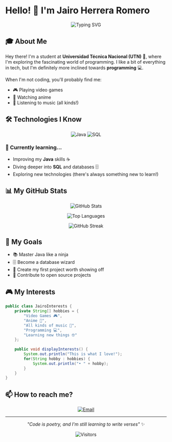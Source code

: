 # Hello! 👋 I'm Jairo Herrera Romero

<div align="center">
  <img src="https://readme-typing-svg.herokuapp.com?font=Fira+Code&pause=1000&color=36BCF7&center=true&vCenter=true&width=435&lines=Engineering+Student;Future+Developer;Gamer+%7C+Otaku+%7C+Music+Lover;Learning+Java+and+SQL" alt="Typing SVG" />
</div>

## 🎓 About Me

Hey there! I'm a student at **Universidad Técnica Nacional (UTN)** 🏫, where I'm exploring the fascinating world of programming. I like a bit of everything in tech, but I'm definitely more inclined towards **programming** 💻.

When I'm not coding, you'll probably find me:
- 🎮 Playing video games
- 🍜 Watching anime
- 🎵 Listening to music (all kinds!)

## 🛠️ Technologies I Know

<div align="center">
  
  ![Java](https://img.shields.io/badge/Java-ED8B00?style=for-the-badge&logo=openjdk&logoColor=white)
  ![SQL](https://img.shields.io/badge/SQL-316192?style=for-the-badge&logo=mysql&logoColor=white)
  
</div>

### 🌱 Currently learning...
- Improving my **Java** skills ☕
- Diving deeper into **SQL** and databases 🗄️
- Exploring new technologies (there's always something new to learn!)

## 📊 My GitHub Stats

<div align="center">
  
  ![GitHub Stats](https://github-readme-stats.vercel.app/api?username=TheJPlay2006&show_icons=true&theme=radical&hide_border=true)
  
  ![Top Languages](https://github-readme-stats.vercel.app/api/top-langs/?username=TheJPlay2006&layout=compact&theme=radical&hide_border=true)
  
  ![GitHub Streak](https://github-readme-streak-stats.herokuapp.com/?user=TheJPlay2006&theme=radical&hide_border=true)
  
</div>

## 🎯 My Goals

- 📚 Master Java like a ninja
- 🗄️ Become a database wizard
- 🚀 Create my first project worth showing off
- 🌟 Contribute to open source projects

## 🎮 My Interests

```java
public class JairoInterests {
    private String[] hobbies = {
        "Video Games 🎮",
        "Anime 🍜", 
        "All kinds of music 🎵",
        "Programming 💻",
        "Learning new things 🤓"
    };
    
    public void displayInterests() {
        System.out.println("This is what I love!");
        for(String hobby : hobbies) {
            System.out.println("• " + hobby);
        }
    }
}
```

## 📫 How to reach me?

<div align="center">
  
  [![Email](https://img.shields.io/badge/Email-D14836?style=for-the-badge&logo=gmail&logoColor=white)](mailto:jh599350@gmail.com)
  
</div>

---

<div align="center">
  
  *"Code is poetry, and I'm still learning to write verses"* ✨
  
  ![Visitors](https://visitor-badge.laobi.icu/badge?page_id=TheJPlay2006.TheJPlay2006)
  
</div>
